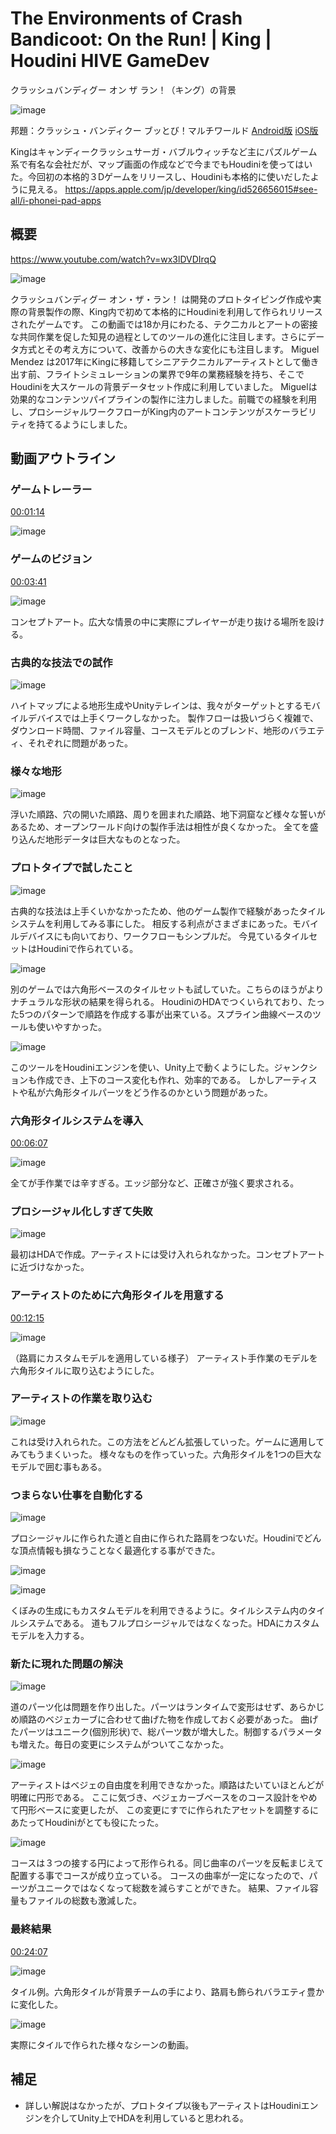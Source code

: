 # The Environments of Crash Bandicoot: On the Run! | King | Houdini HIVE GameDev

クラッシュバンディグー オン ザ ラン！（キング）の背景

![image](images/icon.jpg)

邦題：クラッシュ・バンディクー ブッとび！マルチワールド [Android版](https://play.google.com/store/apps/details?id=com.king.crash) [iOS版](https://apps.apple.com/jp/app/crash-bandicoot-on-the-run/id1510334752)

Kingはキャンディークラッシュサーガ・バブルウィッチなど主にパズルゲーム系で有名な会社だが、マップ画面の作成などで今までもHoudiniを使ってはいた。今回初の本格的３Dゲームをリリースし、Houdiniも本格的に使いだしたように見える。
https://apps.apple.com/jp/developer/king/id526656015#see-all/i-phonei-pad-apps


## 概要

https://www.youtube.com/watch?v=wx3lDVDIrqQ

![image](images/v00000.jpg)

クラッシュバンディグー オン・ザ・ラン！ は開発のプロトタイピング作成や実際の背景製作の際、King内で初めて本格的にHoudiniを利用して作られリリースされたゲームです。
この動画では18か月にわたる、テク二カルとアートの密接な共同作業を促した知見の過程としてのツールの進化に注目します。さらにデータ方式とその考え方について、改善からの大きな変化にも注目します。
Miguel Mendez は2017年にKingに移籍してシニアテクニカルアーティストとして働き出す前、フライトシミュレーションの業界で9年の業務経験を持ち、そこでHoudiniを大スケールの背景データセット作成に利用していました。
Miguelは効果的なコンテンツパイプラインの製作に注力しました。前職での経験を利用し、プロシージャルワークフローがKing内のアートコンテンツがスケーラビリティを持てるようにしました。

## 動画アウトライン

### ゲームトレーラー

[00:01:14](http://www.youtube.com/watch?v=wx3lDVDIrqQ?t=74s)

![image](images/v00001.jpg)

### ゲームのビジョン
[00:03:41](http://www.youtube.com/watch?v=wx3lDVDIrqQ?t=221s) 

![image](images/v00002.jpg)

コンセプトアート。広大な情景の中に実際にプレイヤーが走り抜ける場所を設ける。

### 古典的な技法での試作
![image](images/v00003.jpg)

ハイトマップによる地形生成やUnityテレインは、我々がターゲットとするモバイルデバイスでは上手くワークしなかった。
製作フローは扱いづらく複雑で、ダウンロード時間、ファイル容量、コースモデルとのブレンド、地形のバラエティ、それぞれに問題があった。

### 様々な地形
![image](images/v00004.jpg)

浮いた順路、穴の開いた順路、周りを囲まれた順路、地下洞窟など様々な誓いがあるため、オープンワールド向けの製作手法は相性が良くなかった。
全てを盛り込んだ地形データは巨大なものとなった。

### プロトタイプで試したこと
![image](images/v00005.jpg)

古典的な技法は上手くいかなかったため、他のゲーム製作で経験があったタイルシステムを利用してみる事にした。
相反する利点がさまざまにあった。モバイルデバイスにも向いており、ワークフローもシンプルだ。
今見ているタイルセットはHoudiniで作られている。

![image](images/v00006.jpg)

別のゲームでは六角形ベースのタイルセットも試していた。こちらのほうがよりナチュラルな形状の結果を得られる。
HoudiniのHDAでつくいられており、たった5つのパターンで順路を作成する事が出来ている。スプライン曲線ベースのツールも使いやすかった。

![image](images/v00008.jpg)

このツールをHoudiniエンジンを使い、Unity上で動くようにした。ジャンクションも作成でき、上下のコース変化も作れ、効率的である。
しかしアーティストや私が六角形タイルパーツをどう作るのかという問題があった。


### 六角形タイルシステムを導入
[00:06:07](http://www.youtube.com/watch?v=wx3lDVDIrqQ?t=367s) 

![image](images/v00009.jpg)

全てが手作業では辛すぎる。エッジ部分など、正確さが強く要求される。

### プロシージャル化しすぎて失敗
![image](images/v00010.jpg)

最初はHDAで作成。アーティストには受け入れられなかった。コンセプトアートに近づけなかった。

### アーティストのために六角形タイルを用意する
[00:12:15](https://www.youtube.com/watch?v=wx3lDVDIrqQ&t=735s) 

![image](images/v00011.jpg)

（路肩にカスタムモデルを適用している様子）
アーティスト手作業のモデルを六角形タイルに取り込むようにした。

### アーティストの作業を取り込む
![image](images/v00012.jpg)

これは受け入れられた。この方法をどんどん拡張していった。ゲームに適用してみてもうまくいった。
様々なものを作っていった。六角形タイルを1つの巨大なモデルで囲む事もある。

### つまらない仕事を自動化する
![image](images/v00013.jpg)

プロシージャルに作られた道と自由に作られた路肩をつないだ。Houdiniでどんな頂点情報も損なうことなく最適化する事ができた。

![image](images/v00013b.jpg)


![image](images/v00014.jpg)

くぼみの生成にもカスタムモデルを利用できるように。タイルシステム内のタイルシステムである。
道もフルプロシージャルではなくなった。HDAにカスタムモデルを入力する。

### 新たに現れた問題の解決
![image](images/v00015.jpg)

道のパーツ化は問題を作り出した。パーツはランタイムで変形はせず、あらかじめ順路のベジェカーブに合わせて曲げた物を作成しておく必要があった。
曲げたパーツはユニーク(個別形状)で、総パーツ数が増大した。制御するパラメータも増えた。毎日の変更にシステムがついてこなかった。

![image](images/v00016.jpg)

アーティストはベジェの自由度を利用できなかった。順路はたいていほとんどが明確に円形である。
ここに気づき、ベジェカーブベースをのコース設計をやめて円形ベースに変更したが、
この変更にすでに作られたアセットを調整するにあたってHoudiniがとても役にたった。

![image](images/v00017.jpg)

コースは３つの接する円によって形作られる。同じ曲率のパーツを反転まじえて配置する事でコースが成り立っている。
コースの曲率が一定になったので、パーツがユニークではなくなって総数を減らすことができた。
結果、ファイル容量もファイルの総数も激減した。


### 最終結果
[00:24:07](https://youtu.be/wx3lDVDIrqQ?t=1447s) 

![image](images/v00018.jpg)

タイル例。六角形タイルが背景チームの手により、路肩も飾られバラエティ豊かに変化した。

![image](images/v00019.jpg)

実際にタイルで作られた様々なシーンの動画。


## 補足

* 詳しい解説はなかったが、プロトタイプ以後もアーティストはHoudiniエンジンを介してUnity上でHDAを利用していると思われる。
